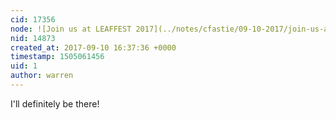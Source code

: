 ```yaml
---
cid: 17356
node: ![Join us at LEAFFEST 2017](../notes/cfastie/09-10-2017/join-us-at-leaffest-2017)
nid: 14873
created_at: 2017-09-10 16:37:36 +0000
timestamp: 1505061456
uid: 1
author: warren
---
```


I'll definitely be there!
